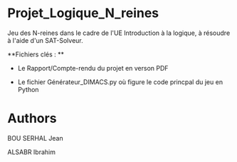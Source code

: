# Projet_Logique_N_reines
Jeu des N-reines dans le cadre de l'UE Introduction à la logique, à résoudre à l'aide d'un SAT-Solveur.

**Fichiers clés : **

- Le Rapport/Compte-rendu du projet en verson PDF

- Le fichier Générateur_DIMACS.py où figure le code princpal du jeu en Python 

# Authors 

BOU SERHAL Jean

ALSABR Ibrahim
